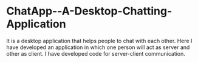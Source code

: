 # ChatApp--A-Desktop-Chatting-Application
It is a desktop application that helps people to chat with each other. Here I have developed an application in which one person will act as server and other as client. I have developed code for server-client communication.
